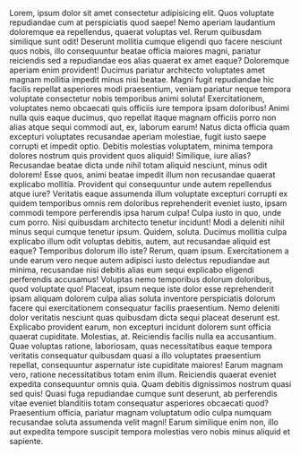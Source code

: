 Lorem, ipsum dolor sit amet consectetur adipisicing elit. Quos voluptate repudiandae cum at perspiciatis quod saepe! Nemo aperiam laudantium doloremque ea repellendus, quaerat voluptas vel. Rerum quibusdam similique sunt odit!
    Deserunt mollitia cumque eligendi quo facere nesciunt quos nobis, illo consequuntur beatae officia maiores magni, pariatur reiciendis sed a repudiandae eos alias quaerat ex amet eaque? Doloremque aperiam enim provident!
    Ducimus pariatur architecto voluptates amet magnam mollitia impedit minus nisi beatae. Magni fugit repudiandae hic facilis repellat asperiores modi praesentium, veniam pariatur neque tempora voluptate consectetur nobis temporibus animi soluta!
    Exercitationem, voluptates nemo obcaecati quis officiis iure tempora ipsam doloribus! Animi nulla quis eaque ducimus, quo repellat itaque magnam officiis porro non alias atque sequi commodi aut, ex, laborum earum!
    Natus dicta officia quam excepturi voluptates recusandae aperiam molestiae, fugit iusto saepe corrupti et impedit optio. Debitis molestias voluptatem, minima tempora dolores nostrum quis provident quos aliquid! Similique, iure alias?
    Recusandae beatae dicta unde nihil totam aliquid nesciunt, minus odit dolorem! Esse quos, animi beatae impedit illum non recusandae quaerat explicabo mollitia. Provident qui consequuntur unde autem repellendus atque iure?
    Veritatis eaque assumenda illum voluptate excepturi corrupti ex quidem temporibus omnis rem doloribus reprehenderit eveniet iusto, ipsam commodi tempore perferendis ipsa harum culpa! Culpa iusto in quo, unde cum porro.
    Nisi quibusdam architecto tenetur incidunt! Modi a deleniti nihil minus sequi cumque tenetur ipsum. Quidem, soluta. Ducimus mollitia culpa explicabo illum odit voluptas debitis, autem, aut recusandae aliquid est eaque?
    Temporibus dolorum illo iste? Rerum, quam ipsum. Exercitationem a unde earum vero neque autem adipisci iusto delectus repudiandae aut minima, recusandae nisi debitis alias eum sequi explicabo eligendi perferendis accusamus!
    Voluptas nemo temporibus dolorum doloribus, quod voluptate quo! Placeat, ipsum neque iste dolor esse reprehenderit ipsam aliquam dolorem culpa alias soluta inventore perspiciatis dolorum facere qui exercitationem consequatur facilis praesentium.
    Nemo deleniti dolor veritatis nesciunt quas quibusdam dicta sequi placeat deserunt est. Explicabo provident earum, non excepturi incidunt dolorem sunt officia quaerat cupiditate. Molestias, at. Reiciendis facilis nulla ea accusantium.
    Quae voluptas ratione, laboriosam, quas necessitatibus eaque tempora veritatis consequatur quibusdam quasi a illo voluptates praesentium repellat, consequuntur aspernatur iste cupiditate maiores! Earum magnam vero, ratione necessitatibus totam enim illum.
    Reiciendis quaerat eveniet expedita consequuntur omnis quia. Quam debitis dignissimos nostrum quasi sed quis! Quasi fuga repudiandae cumque sunt deserunt, ab perferendis vitae eveniet blanditiis totam consequatur asperiores obcaecati quod?
    Praesentium officia, pariatur magnam voluptatum odio culpa numquam recusandae soluta assumenda velit magni! Earum similique enim non, illo aut expedita tempore suscipit tempora molestias vero nobis minus aliquid et sapiente.

